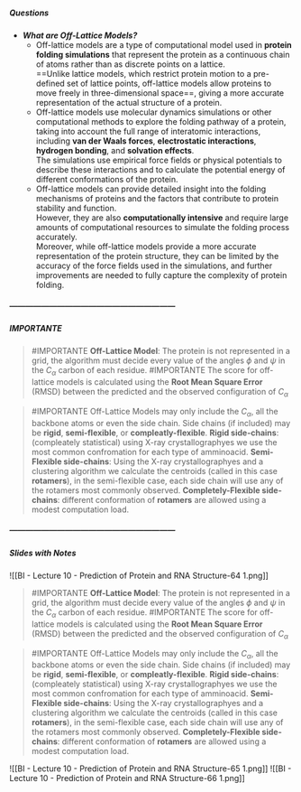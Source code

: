 ##### Questions
- ***What are Off-Lattice Models?***
	- Off-lattice models are a type of computational model used in **protein folding simulations** that represent the protein as a continuous chain of atoms rather than as discrete points on a lattice. <br>==Unlike lattice models, which restrict protein motion to a pre-defined set of lattice points, off-lattice models allow proteins to move freely in three-dimensional space==, giving a more accurate representation of the actual structure of a protein.
	- Off-lattice models use molecular dynamics simulations or other computational methods to explore the folding pathway of a protein, taking into account the full range of interatomic interactions, including **van der Waals forces**, **electrostatic interactions**, **hydrogen bonding**, and **solvation effects**. <br>The simulations use empirical force fields or physical potentials to describe these interactions and to calculate the potential energy of different conformations of the protein.
	- Off-lattice models can provide detailed insight into the folding mechanisms of proteins and the factors that contribute to protein stability and function. <br>However, they are also **computationally intensive** and require large amounts of computational resources to simulate the folding process accurately. <br>Moreover, while off-lattice models provide a more accurate representation of the protein structure, they can be limited by the accuracy of the force fields used in the simulations, and further improvements are needed to fully capture the complexity of protein folding.

##### —————————————————————
##### IMPORTANTE

> #IMPORTANTE **Off-Lattice Model**: The protein is not represented in a grid, the algorithm must decide every value of the angles $\phi$ and $\psi$ in the $C_{\alpha}$ carbon of each residue.
> #IMPORTANTE The score for off-lattice models is calculated using the **Root Mean Square Error** (RMSD) between the predicted and the observed configuration of $C_{\alpha}$

> #IMPORTANTE Off-Lattice Models may only include the $C_{\alpha}$, all the backbone atoms or even the side chain.
> Side chains (if included) may be **rigid**, **semi-flexible**, or **compleatly-flexible**.
> **Rigid side-chains**: (compleately statistical) using X-ray crystallographyes we use the most common confromation for each type of amminoacid.
> **Semi-Flexible side-chains**: Using the  X-ray crystallographyes and a clustering algorithm we calculate the centroids (called in this case **rotamers**), in the semi-flexible case, each side chain will use any of the rotamers most commonly observed.
> **Completely-Flexible side-chains**: different conformation of **rotamers** are allowed using a modest computation load.

##### —————————————————————
##### Slides with Notes

![[BI - Lecture 10 - Prediction of Protein and RNA Structure-64 1.png]]

> #IMPORTANTE **Off-Lattice Model**: The protein is not represented in a grid, the algorithm must decide every value of the angles $\phi$ and $\psi$ in the $C_{\alpha}$ carbon of each residue.
> #IMPORTANTE The score for off-lattice models is calculated using the **Root Mean Square Error** (RMSD) between the predicted and the observed configuration of $C_{\alpha}$

> #IMPORTANTE Off-Lattice Models may only include the $C_{\alpha}$, all the backbone atoms or even the side chain.
> Side chains (if included) may be **rigid**, **semi-flexible**, or **compleatly-flexible**.
> **Rigid side-chains**: (compleately statistical) using X-ray crystallographyes we use the most common confromation for each type of amminoacid.
> **Semi-Flexible side-chains**: Using the  X-ray crystallographyes and a clustering algorithm we calculate the centroids (called in this case **rotamers**), in the semi-flexible case, each side chain will use any of the rotamers most commonly observed.
> **Completely-Flexible side-chains**: different conformation of **rotamers** are allowed using a modest computation load.

![[BI - Lecture 10 - Prediction of Protein and RNA Structure-65 1.png]] ![[BI - Lecture 10 - Prediction of Protein and RNA Structure-66 1.png]]
